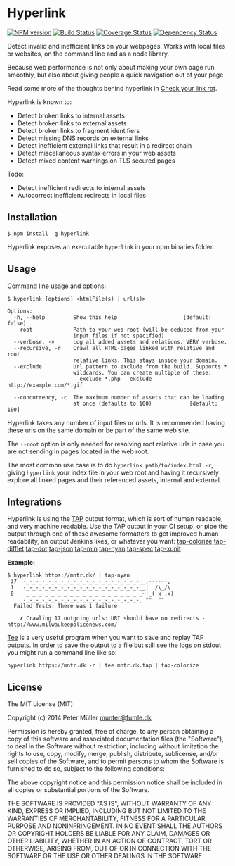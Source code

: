Hyperlink
=========
[![NPM version](https://badge.fury.io/js/hyperlink.svg)](http://badge.fury.io/js/hyperlink)
[![Build Status](https://travis-ci.org/Munter/hyperlink.svg?branch=master)](https://travis-ci.org/Munter/hyperlink)
[![Coverage Status](https://coveralls.io/repos/github/Munter/hyperlink/badge.svg?branch=master)](https://coveralls.io/github/Munter/hyperlink?branch=master)
[![Dependency Status](https://david-dm.org/Munter/hyperlink.svg)](https://david-dm.org/Munter/hyperlink)

Detect invalid and inefficient links on your webpages. Works with local files or websites, on the command line and as a node library.

Because web performance is not only about making your own page run smoothly, but also about giving people a quick navigation out of your page.

Read some more of the thoughts behind hyperlink in [Check your link rot](https://mntr.dk/2015/check-your-link-rot/).

Hyperlink is known to:
- Detect broken links to internal assets
- Detect broken links to external assets
- Detect broken links to fragment identifiers
- Detect missing DNS records on external links
- Detect inefficient external links that result in a redirect chain
- Detect miscellaneous syntax errors in your web assets
- Detect mixed content warnings on TLS secured pages

Todo:
- Detect inefficient redirects to internal assets
- Autocorrect inefficient redirects in local files


Installation
------------

```
$ npm install -g hyperlink
```

Hyperlink exposes an executable `hyperlink` in your npm binaries folder.


Usage
-----

Command line usage and options:

```
$ hyperlink [options] <htmlFile(s) | url(s)>

Options:
  -h, --help         Show this help                     [default: false]
  --root             Path to your web root (will be deduced from your
                     input files if not specified)                      
  --verbose, -v      Log all added assets and relations. VERY verbose.  
  --recursive, -r    Crawl all HTML-pages linked with relative and root
                     relative links. This stays inside your domain.     
  --exclude          Url pattern to exclude from the build. Supports *
                     wildcards. You can create multiple of these:
                     --exclude *.php --exclude http://example.com/*.gif
                                                                        
  --concurrency, -c  The maximum number of assets that can be loading
                     at once (defaults to 100)            [default: 100]
```

Hyperlink takes any number of input files or urls. It is recommended having these urls on the same domain or be part of the same web site.

The `--root` option is only needed for resolving root relative urls in case you are not sending in pages located in the web root.

The most common use case is to do `hyperlink path/to/index.html -r`, giving `hyperlink` your index file in your web root and having it recursively explore all linked pages and their referenced assets, internal and external.


Integrations
------------

Hyperlink is using the [TAP](https://testanything.org/) output format, which is sort of human readable, and very machine readable. Use the TAP output in your CI setup, or pipe the output through one of these awesome formatters to get improved human readability, an output Jenkins likes, or whatever you want: [tap-colorize](https://www.npmjs.com/package/tap-colorize) [tap-difflet](https://www.npmjs.com/package/tap-difflet) [tap-dot](https://www.npmjs.com/package/tap-dot) [tap-json](https://www.npmjs.com/package/tap-json) [tap-min](https://www.npmjs.com/package/tap-min) [tap-nyan](https://www.npmjs.com/package/tap-nyan) [tap-spec](https://www.npmjs.com/package/tap-spec) [tap-xunit](https://www.npmjs.com/package/tap-xunit)

**Example:**

```
$ hyperlink https://mntr.dk/ | tap-nyan
 37  -_-_-_-_-_-_-_-_-_-_-_-_-_-_-_-_-_-_-__,------,
 1   -_-_-_-_-_-_-_-_-_-_-_-_-_-_-_-_-_-_-__|  /\_/\
 0   -_-_-_-_-_-_-_-_-_-_-_-_-_-_-_-_-_-_-_~|_( x .x)
     -_-_-_-_-_-_-_-_-_-_-_-_-_-_-_-_-_-_-_ ""  ""
  Failed Tests: There was 1 failure

    ✗ Crawling 17 outgoing urls: URI should have no redirects - http://www.milwaukeepolicenews.com/

```

[Tee](http://en.wikipedia.org/wiki/Tee_%28command%29) is a very useful program when you want to save and replay TAP outputs. In order to save the output to a file but still see the logs on stdout you might run a command line like so:

```
hyperlink https://mntr.dk -r | tee mntr.dk.tap | tap-colorize
```


License
-------

The MIT License (MIT)

Copyright (c) 2014 Peter Müller <munter@fumle.dk>

Permission is hereby granted, free of charge, to any person obtaining a copy
of this software and associated documentation files (the "Software"), to deal
in the Software without restriction, including without limitation the rights
to use, copy, modify, merge, publish, distribute, sublicense, and/or sell
copies of the Software, and to permit persons to whom the Software is
furnished to do so, subject to the following conditions:

The above copyright notice and this permission notice shall be included in
all copies or substantial portions of the Software.

THE SOFTWARE IS PROVIDED "AS IS", WITHOUT WARRANTY OF ANY KIND, EXPRESS OR
IMPLIED, INCLUDING BUT NOT LIMITED TO THE WARRANTIES OF MERCHANTABILITY,
FITNESS FOR A PARTICULAR PURPOSE AND NONINFRINGEMENT. IN NO EVENT SHALL THE
AUTHORS OR COPYRIGHT HOLDERS BE LIABLE FOR ANY CLAIM, DAMAGES OR OTHER
LIABILITY, WHETHER IN AN ACTION OF CONTRACT, TORT OR OTHERWISE, ARISING FROM,
OUT OF OR IN CONNECTION WITH THE SOFTWARE OR THE USE OR OTHER DEALINGS IN
THE SOFTWARE.

